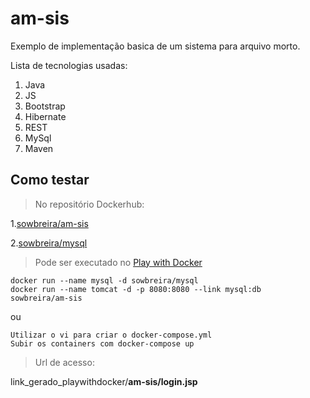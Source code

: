 # am-sis 

Exemplo de implementação basica de um sistema para arquivo morto.

Lista de tecnologias usadas:
1. Java
2. JS
3. Bootstrap
4. Hibernate
5. REST
6. MySql
7. Maven
   
## Como testar

>No repositório Dockerhub:

1.[sowbreira/am-sis](https://cloud.docker.com/u/sowbreira/repository/docker/sowbreira/am-sis)

2.[sowbreira/mysql](https://cloud.docker.com/u/sowbreira/repository/docker/sowbreira/mysql)

>Pode ser executado no [Play with Docker](https://labs.play-with-docker.com/)


```Docker
docker run --name mysql -d sowbreira/mysql
docker run --name tomcat -d -p 8080:8080 --link mysql:db  sowbreira/am-sis
```
ou 
```Docker-Compose
Utilizar o vi para criar o docker-compose.yml
Subir os containers com docker-compose up
```

>Url de acesso:

link_gerado_playwithdocker/**am-sis/login.jsp**

